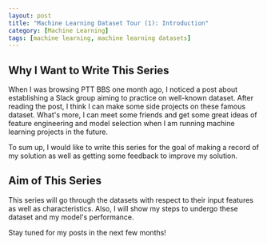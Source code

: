 ```yaml
---
layout: post
title: "Machine Learning Dataset Tour (1): Introduction"
category: [Machine Learning]
tags: [machine learning, machine learning datasets]
---
```


## Why I Want to Write This Series
When I was browsing PTT BBS one month ago, I noticed a post about establishing a Slack
group aiming to practice on well-known dataset. After reading the post, I think I can
make some side projects on these famous dataset. What's more, I can meet some friends
and get some great ideas of feature engineering and model selection when I am running 
machine learning projects in the future.

To sum up, I would like to write this series for the goal of making a record of my 
solution as well as getting some feedback to improve my solution.

## Aim of This Series
This series will go through the datasets with respect to their input features as well 
as characteristics. Also, I will show my steps to undergo these dataset and my model's
performance. 

Stay tuned for my posts in the next few months!
